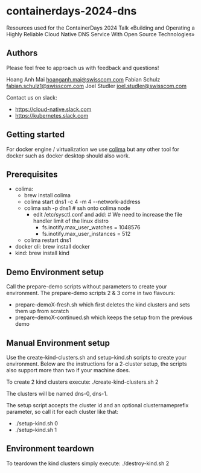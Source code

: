 # containerdays-2024-dns
Resources used for the ContainerDays 2024 Talk «Building and Operating a Highly Reliable Cloud Native DNS Service With Open Source Technologies»


## Authors

Please feel free to approach us with feedback and questions!

Hoang Anh Mai <hoanganh.mai@swisscom.com>
Fabian Schulz <fabian.schulz1@swisscom.com>
Joel Studler <joel.studler@swisscom.com>

Contact us on slack:

- <https://cloud-native.slack.com>
- <https://kubernetes.slack.com>

## Getting started

For docker engine / virtualization we use [colima](https://github.com/abiosoft/colima) but any other tool for docker such as docker desktop should also work. 

## Prerequisites

- colima:
  - brew install colima
  - colima start dns1 -c 4 -m 4 --network-address
  - colima ssh -p dns1 # ssh onto colima node
    - edit /etc/sysctl.conf and add: # We need to increase the file handler limit of the linux distro
      - fs.inotify.max_user_watches = 1048576
      - fs.inotify.max_user_instances = 512
  - colima restart dns1
- docker cli: brew install docker
- kind: brew install kind

## Demo Environment setup

Call the prepare-demo scripts without parameters to create your environment. The prepare-demo scripts 2 & 3 come in two flavours:
- prepare-demoX-fresh.sh which first deletes the kind clusters and sets them up from scratch
- prepare-demoX-continued.sh which keeps the setup from the previous demo 

## Manual Environment setup

Use the create-kind-clusters.sh and setup-kind.sh scripts to create your environment. Below are the instructions for a 2-cluster setup, the scripts also support more than two if your machine does.

To create 2 kind clusters execute:
./create-kind-clusters.sh 2

The clusters will be named dns-0, dns-1.

The setup script accepts the cluster id and an optional clusternameprefix parameter, so call it for each cluster like that:

- ./setup-kind.sh 0
- ./setup-kind.sh 1

## Environment teardown

To teardown the kind clusters simply execute:
./destroy-kind.sh 2

